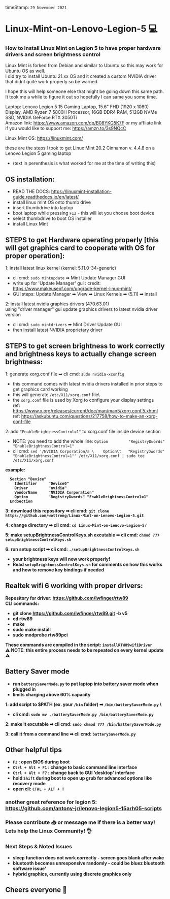 timeStamp: `29 November 2021`

# Linux-Mint-on-Lenovo-Legion-5 💻
### How to install Linux Mint on Legion 5 to have proper hardware drivers and screen brightness control 
Linux Mint is forked from Debian and similar to Ubuntu so this may work for Ubuntu OS as well. \
I did try to install Ubuntu 21.xx OS and it created a custom NVIDIA driver that didnt quite work properly so be warned.

I hope this will help someone else that might be going down this same path. \
It took me a while to figure it out so hopefully I can same you some time.

Laptop: Lenovo Legion 5 15 Gaming Laptop, 15.6" FHD (1920 x 1080) Display, AMD Ryzen 7 5800H Processor, 16GB DDR4 RAM, 512GB NVMe SSD, NVIDIA GeForce RTX 3050Ti  
Amazon link: https://www.amazon.com/dp/B08YKG5K7F or my affliate link if you would like to support me: https://amzn.to/3s9NQcC

Linux Mint OS: https://linuxmint.com/

these are the steps I took to get Linux Mint 20.2 Cinnamon v. 4.4.8 on a Lenovo Legion 5 gaming laptop 
- (text in perenthesis is what worked for me at the time of writing this)

## OS installation:
* READ THE DOCS: https://linuxmint-installation-guide.readthedocs.io/en/latest/
* install linux mint OS onto thumb drive 
* insert thumbdrive into laptop
* boot laptop while pressing `F12` - this will let you choose boot device
* select thumbdrive to boot OS installer
* install Linux Mint

## STEPS to get Hardware operating properly [this will get graphics card to cooperate with OS for proper operation]: 

1: install latest linux kernel (kernel: 5.11.0-34-generic) 
  * cli cmd: `sudo mintupdate` ➡ Mint Update Manager GUI
  * write up for 'Update Manager' gui : credit: https://www.makeuseof.com/upgrade-kernel-linux-mint/ 
  * GUI steps: Update Manager ➡ View ➡ Linux Kernels ➡ (5.11) ➡ install 
  
2: install latest nvidia graphics drivers (470.63.01) \
using "driver manager" gui update graphics drivers to latest nvidia driver version 
  * cli cmd: `sudo mintdrivers` ➡ Mint Driver Update GUI
  * then install latest NVIDIA proprietary driver

## STEPS to get screen brightness to work correctly and brightness keys to actually change screen brightness:

1: generate xorg.conf file ➡ cli cmd: `sudo nvidia-xconfig` 
  * this command comes with latest nvidia drivers installed in prior steps to get graphics card working 
  * this will generate `/etc/X11/xorg.conf` file\
  * the `xorg.conf` file is used by Xorg to configure your display settings\
  ref: https://www.x.org/releases/current/doc/man/man5/xorg.conf.5.xhtml \
  ref: https://askubuntu.com/questions/217758/how-to-make-an-xorg-conf-file
  
2: add `"EnableBrightnessControl=1"` to xorg.conf file inside device section 
  * NOTE: you need to add the whole line: `Option         "RegistryDwords" "EnableBrightnessControl=1"`
  * cli cmd: `sed '/NVIDIA Corporation/a \    Option\t   "RegistryDwords" "EnableBrightnessControl=1"' /etc/X11/xorg.conf | sudo tee /etc/X11/xorg.conf` 

   <b> example: <b>
  ```
    Section "Device" 
      Identifier     "Device0" 
      Driver         "nvidia" 
      VendorName     "NVIDIA Corporation" 
      Option         "RegistryDwords" "EnableBrightnessControl=1" 
    EndSection 
 ```
 
 3: download this repository ➡ cli cmd: `git clone https://github.com/wottreng/Linux-Mint-on-Lenovo-Legion-5.git`
 
 4: change directory ➡ cli cmd: `cd Linux-Mint-on-Lenovo-Legion-5/`
 
 5: make setupBrightnessControlKeys.sh excutable ➡ cli cmd: `chmod 777 setupBrightnessControlKeys.sh`
 
 6: run setup script ➡ cli cmd: `./setupBrightnessControlKeys.sh`
 
 * your brightness keys will now work properly!
 * Read `setupBrightnessControlKeys.sh` for comments on how this works and how to remove key bindings if needed
 
 ## Realtek wifi 6 working with proper drivers:
 Repository for driver: https://github.com/lwfinger/rtw89 \
 CLI commands:
 * git clone https://github.com/lwfinger/rtw89.git -b v5
 * cd rtw89
 * make
 * sudo make install
 * sudo modprobe rtw89pci 
 
 These commands are compiled in the script: `installRTW89wifiDriver` \
 ⚠ NOTE: this entire process needs to be repeated on every kernel update ⚠
 
 ## Battery Saver mode
 * run `batterySaverMode.py` to put laptop into battery saver mode when plugged in
 * limits charging above 60% capacity
 
 1: add script to $PATH (ex. your `/bin` folder) ➡ `/bin/batterySaverMode.py` \
  * cli cmd: `sudo mv ./batterySaverMode.py /bin/batterySaverMode.py`
 
 2: make it excutable ➡ cli cmd: `sudo chmod 777 /bin/batterySaverMode.py`
 
 3: call it from a command line ➡ cli cmd: `batterySaverMode.py`
 
 ## Other helpful tips
 * ` F2 ` : open BIOS during boot
 * ` Ctrl + Alt + F1 ` : change to basic command line interface
 * ` Ctrl + Alt + F7 ` : change back to GUI 'desktop' interface
 * hold `Shift` during boot to open up grub for advanced options like recovery mode
 * open cli: `CTRL + ALT + T`
 
 ### another great reference for legion 5: https://github.com/antony-jr/lenovo-legion5-15arh05-scripts
 
 ### Please contribute 📥 or message me if there is a better way! Lets help the Linux Community! 👌
 
 ### Next Steps & Noted Issues
 * sleep function does not work correctly - screen goes blank after wake
 * bluetooth becomes unresponsive randomly - could be bluez bluetooth software issue'
 * hybrid graphics, currently using discrete graphics only 
 
 ## Cheers everyone 🍺 
